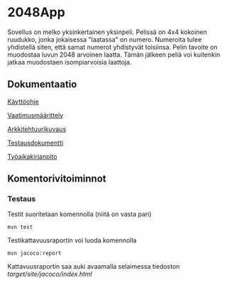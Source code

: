 
  # 2048App #
  
Sovellus on melko yksinkertainen yksinpeli. Pelissä on 4x4 kokoinen ruudukko, jonka jokaisessa "laatassa" on numero. Numeroita tulee yhdistellä siten, että samat numerot yhdistyvät toisiinsa. Pelin tavoite on muodostaa luvun 2048 arvoinen laatta. Tämän jälkeen peliä voi kuitenkin jatkaa muodostaen isompiarvoisia laattoja.
  
  ## Dokumentaatio

[Käyttöohje](https://github.com/lehtoneo/ot-harjoitustyo/blob/master/ot2048/dokumentaatio/Kayttoohje.md)

[Vaatimusmäärittely](https://github.com/lehtoneo/ot-harjoitustyo/blob/master/ot2048/dokumentaatio/Vaatimusmaarittely.md)

[Arkkitehtuurikuvaus](https://github.com/lehtoneo/ot-harjoitustyo/blob/master/ot2048/dokumentaatio/Arkkitehtuurikuvaus.md)

[Testausdokumentti](https://github.com/lehtoneo/ot-harjoitustyo/blob/master/ot2048/dokumentaatio/Testausdokumentti.md)

[Työaikakirjanpito](https://github.com/lehtoneo/ot-harjoitustyo/blob/master/ot2048/dokumentaatio/tuntikirjanpito.md)

## Komentorivitoiminnot

### Testaus

Testit suoritetaan komennolla (niitä on vasta pari)

```
mvn test
```

Testikattavuusraportin voi luoda komennolla

```
mvn jacoco:report
```

Kattavuusraportin saa auki avaamalla selaimessa tiedoston _target/site/jacoco/index.html_
